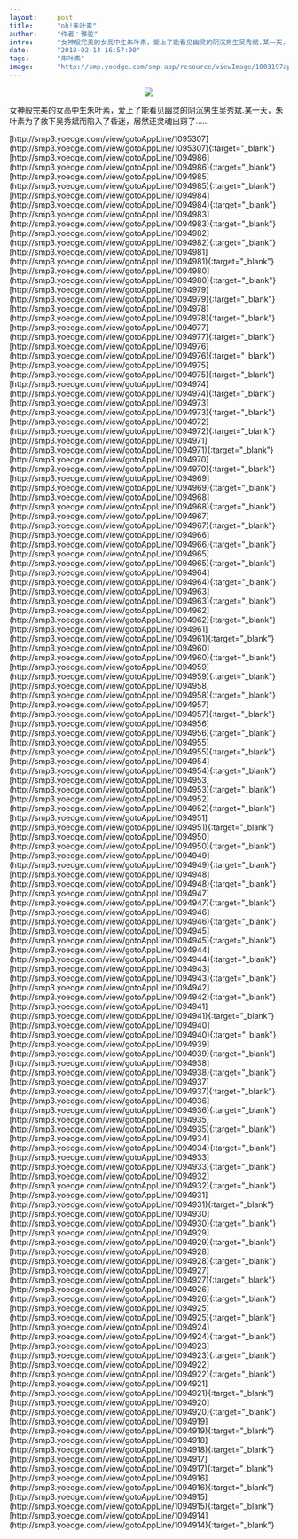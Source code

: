 ```yaml
---
layout:     post
title:      "oh!朱叶素"
author:     "作者：雅弦"
intro:      "女神般完美的女高中生朱叶素，爱上了能看见幽灵的阴沉男生吴秀斌.某一天，朱叶素为了救下吴秀斌而陷入了昏迷，居然还灵魂出窍了……"
date:       "2018-02-14 16:57:00"
tags:       "朱叶素"
image:      "http://smp.yoedge.com/smp-app/resource/viewImage/1003197appline.png"
---
```

<div style="text-align: center">
<p><img src="http://smp.yoedge.com/smp-app/resource/viewImage/1003197appline.png"/></p>
</div>
<p class="post-meta">
<span>女神般完美的女高中生朱叶素，爱上了能看见幽灵的阴沉男生吴秀斌.某一天，朱叶素为了救下吴秀斌而陷入了昏迷，居然还灵魂出窍了……</span>
</p>
[http://smp3.yoedge.com/view/gotoAppLine/1095307](http://smp3.yoedge.com/view/gotoAppLine/1095307){:target="_blank"}
[http://smp3.yoedge.com/view/gotoAppLine/1094986](http://smp3.yoedge.com/view/gotoAppLine/1094986){:target="_blank"}
[http://smp3.yoedge.com/view/gotoAppLine/1094985](http://smp3.yoedge.com/view/gotoAppLine/1094985){:target="_blank"}
[http://smp3.yoedge.com/view/gotoAppLine/1094984](http://smp3.yoedge.com/view/gotoAppLine/1094984){:target="_blank"}
[http://smp3.yoedge.com/view/gotoAppLine/1094983](http://smp3.yoedge.com/view/gotoAppLine/1094983){:target="_blank"}
[http://smp3.yoedge.com/view/gotoAppLine/1094982](http://smp3.yoedge.com/view/gotoAppLine/1094982){:target="_blank"}
[http://smp3.yoedge.com/view/gotoAppLine/1094981](http://smp3.yoedge.com/view/gotoAppLine/1094981){:target="_blank"}
[http://smp3.yoedge.com/view/gotoAppLine/1094980](http://smp3.yoedge.com/view/gotoAppLine/1094980){:target="_blank"}
[http://smp3.yoedge.com/view/gotoAppLine/1094979](http://smp3.yoedge.com/view/gotoAppLine/1094979){:target="_blank"}
[http://smp3.yoedge.com/view/gotoAppLine/1094978](http://smp3.yoedge.com/view/gotoAppLine/1094978){:target="_blank"}
[http://smp3.yoedge.com/view/gotoAppLine/1094977](http://smp3.yoedge.com/view/gotoAppLine/1094977){:target="_blank"}
[http://smp3.yoedge.com/view/gotoAppLine/1094976](http://smp3.yoedge.com/view/gotoAppLine/1094976){:target="_blank"}
[http://smp3.yoedge.com/view/gotoAppLine/1094975](http://smp3.yoedge.com/view/gotoAppLine/1094975){:target="_blank"}
[http://smp3.yoedge.com/view/gotoAppLine/1094974](http://smp3.yoedge.com/view/gotoAppLine/1094974){:target="_blank"}
[http://smp3.yoedge.com/view/gotoAppLine/1094973](http://smp3.yoedge.com/view/gotoAppLine/1094973){:target="_blank"}
[http://smp3.yoedge.com/view/gotoAppLine/1094972](http://smp3.yoedge.com/view/gotoAppLine/1094972){:target="_blank"}
[http://smp3.yoedge.com/view/gotoAppLine/1094971](http://smp3.yoedge.com/view/gotoAppLine/1094971){:target="_blank"}
[http://smp3.yoedge.com/view/gotoAppLine/1094970](http://smp3.yoedge.com/view/gotoAppLine/1094970){:target="_blank"}
[http://smp3.yoedge.com/view/gotoAppLine/1094969](http://smp3.yoedge.com/view/gotoAppLine/1094969){:target="_blank"}
[http://smp3.yoedge.com/view/gotoAppLine/1094968](http://smp3.yoedge.com/view/gotoAppLine/1094968){:target="_blank"}
[http://smp3.yoedge.com/view/gotoAppLine/1094967](http://smp3.yoedge.com/view/gotoAppLine/1094967){:target="_blank"}
[http://smp3.yoedge.com/view/gotoAppLine/1094966](http://smp3.yoedge.com/view/gotoAppLine/1094966){:target="_blank"}
[http://smp3.yoedge.com/view/gotoAppLine/1094965](http://smp3.yoedge.com/view/gotoAppLine/1094965){:target="_blank"}
[http://smp3.yoedge.com/view/gotoAppLine/1094964](http://smp3.yoedge.com/view/gotoAppLine/1094964){:target="_blank"}
[http://smp3.yoedge.com/view/gotoAppLine/1094963](http://smp3.yoedge.com/view/gotoAppLine/1094963){:target="_blank"}
[http://smp3.yoedge.com/view/gotoAppLine/1094962](http://smp3.yoedge.com/view/gotoAppLine/1094962){:target="_blank"}
[http://smp3.yoedge.com/view/gotoAppLine/1094961](http://smp3.yoedge.com/view/gotoAppLine/1094961){:target="_blank"}
[http://smp3.yoedge.com/view/gotoAppLine/1094960](http://smp3.yoedge.com/view/gotoAppLine/1094960){:target="_blank"}
[http://smp3.yoedge.com/view/gotoAppLine/1094959](http://smp3.yoedge.com/view/gotoAppLine/1094959){:target="_blank"}
[http://smp3.yoedge.com/view/gotoAppLine/1094958](http://smp3.yoedge.com/view/gotoAppLine/1094958){:target="_blank"}
[http://smp3.yoedge.com/view/gotoAppLine/1094957](http://smp3.yoedge.com/view/gotoAppLine/1094957){:target="_blank"}
[http://smp3.yoedge.com/view/gotoAppLine/1094956](http://smp3.yoedge.com/view/gotoAppLine/1094956){:target="_blank"}
[http://smp3.yoedge.com/view/gotoAppLine/1094955](http://smp3.yoedge.com/view/gotoAppLine/1094955){:target="_blank"}
[http://smp3.yoedge.com/view/gotoAppLine/1094954](http://smp3.yoedge.com/view/gotoAppLine/1094954){:target="_blank"}
[http://smp3.yoedge.com/view/gotoAppLine/1094953](http://smp3.yoedge.com/view/gotoAppLine/1094953){:target="_blank"}
[http://smp3.yoedge.com/view/gotoAppLine/1094952](http://smp3.yoedge.com/view/gotoAppLine/1094952){:target="_blank"}
[http://smp3.yoedge.com/view/gotoAppLine/1094951](http://smp3.yoedge.com/view/gotoAppLine/1094951){:target="_blank"}
[http://smp3.yoedge.com/view/gotoAppLine/1094950](http://smp3.yoedge.com/view/gotoAppLine/1094950){:target="_blank"}
[http://smp3.yoedge.com/view/gotoAppLine/1094949](http://smp3.yoedge.com/view/gotoAppLine/1094949){:target="_blank"}
[http://smp3.yoedge.com/view/gotoAppLine/1094948](http://smp3.yoedge.com/view/gotoAppLine/1094948){:target="_blank"}
[http://smp3.yoedge.com/view/gotoAppLine/1094947](http://smp3.yoedge.com/view/gotoAppLine/1094947){:target="_blank"}
[http://smp3.yoedge.com/view/gotoAppLine/1094946](http://smp3.yoedge.com/view/gotoAppLine/1094946){:target="_blank"}
[http://smp3.yoedge.com/view/gotoAppLine/1094945](http://smp3.yoedge.com/view/gotoAppLine/1094945){:target="_blank"}
[http://smp3.yoedge.com/view/gotoAppLine/1094944](http://smp3.yoedge.com/view/gotoAppLine/1094944){:target="_blank"}
[http://smp3.yoedge.com/view/gotoAppLine/1094943](http://smp3.yoedge.com/view/gotoAppLine/1094943){:target="_blank"}
[http://smp3.yoedge.com/view/gotoAppLine/1094942](http://smp3.yoedge.com/view/gotoAppLine/1094942){:target="_blank"}
[http://smp3.yoedge.com/view/gotoAppLine/1094941](http://smp3.yoedge.com/view/gotoAppLine/1094941){:target="_blank"}
[http://smp3.yoedge.com/view/gotoAppLine/1094940](http://smp3.yoedge.com/view/gotoAppLine/1094940){:target="_blank"}
[http://smp3.yoedge.com/view/gotoAppLine/1094939](http://smp3.yoedge.com/view/gotoAppLine/1094939){:target="_blank"}
[http://smp3.yoedge.com/view/gotoAppLine/1094938](http://smp3.yoedge.com/view/gotoAppLine/1094938){:target="_blank"}
[http://smp3.yoedge.com/view/gotoAppLine/1094937](http://smp3.yoedge.com/view/gotoAppLine/1094937){:target="_blank"}
[http://smp3.yoedge.com/view/gotoAppLine/1094936](http://smp3.yoedge.com/view/gotoAppLine/1094936){:target="_blank"}
[http://smp3.yoedge.com/view/gotoAppLine/1094935](http://smp3.yoedge.com/view/gotoAppLine/1094935){:target="_blank"}
[http://smp3.yoedge.com/view/gotoAppLine/1094934](http://smp3.yoedge.com/view/gotoAppLine/1094934){:target="_blank"}
[http://smp3.yoedge.com/view/gotoAppLine/1094933](http://smp3.yoedge.com/view/gotoAppLine/1094933){:target="_blank"}
[http://smp3.yoedge.com/view/gotoAppLine/1094932](http://smp3.yoedge.com/view/gotoAppLine/1094932){:target="_blank"}
[http://smp3.yoedge.com/view/gotoAppLine/1094931](http://smp3.yoedge.com/view/gotoAppLine/1094931){:target="_blank"}
[http://smp3.yoedge.com/view/gotoAppLine/1094930](http://smp3.yoedge.com/view/gotoAppLine/1094930){:target="_blank"}
[http://smp3.yoedge.com/view/gotoAppLine/1094929](http://smp3.yoedge.com/view/gotoAppLine/1094929){:target="_blank"}
[http://smp3.yoedge.com/view/gotoAppLine/1094928](http://smp3.yoedge.com/view/gotoAppLine/1094928){:target="_blank"}
[http://smp3.yoedge.com/view/gotoAppLine/1094927](http://smp3.yoedge.com/view/gotoAppLine/1094927){:target="_blank"}
[http://smp3.yoedge.com/view/gotoAppLine/1094926](http://smp3.yoedge.com/view/gotoAppLine/1094926){:target="_blank"}
[http://smp3.yoedge.com/view/gotoAppLine/1094925](http://smp3.yoedge.com/view/gotoAppLine/1094925){:target="_blank"}
[http://smp3.yoedge.com/view/gotoAppLine/1094924](http://smp3.yoedge.com/view/gotoAppLine/1094924){:target="_blank"}
[http://smp3.yoedge.com/view/gotoAppLine/1094923](http://smp3.yoedge.com/view/gotoAppLine/1094923){:target="_blank"}
[http://smp3.yoedge.com/view/gotoAppLine/1094922](http://smp3.yoedge.com/view/gotoAppLine/1094922){:target="_blank"}
[http://smp3.yoedge.com/view/gotoAppLine/1094921](http://smp3.yoedge.com/view/gotoAppLine/1094921){:target="_blank"}
[http://smp3.yoedge.com/view/gotoAppLine/1094920](http://smp3.yoedge.com/view/gotoAppLine/1094920){:target="_blank"}
[http://smp3.yoedge.com/view/gotoAppLine/1094919](http://smp3.yoedge.com/view/gotoAppLine/1094919){:target="_blank"}
[http://smp3.yoedge.com/view/gotoAppLine/1094918](http://smp3.yoedge.com/view/gotoAppLine/1094918){:target="_blank"}
[http://smp3.yoedge.com/view/gotoAppLine/1094917](http://smp3.yoedge.com/view/gotoAppLine/1094917){:target="_blank"}
[http://smp3.yoedge.com/view/gotoAppLine/1094916](http://smp3.yoedge.com/view/gotoAppLine/1094916){:target="_blank"}
[http://smp3.yoedge.com/view/gotoAppLine/1094915](http://smp3.yoedge.com/view/gotoAppLine/1094915){:target="_blank"}
[http://smp3.yoedge.com/view/gotoAppLine/1094914](http://smp3.yoedge.com/view/gotoAppLine/1094914){:target="_blank"}


